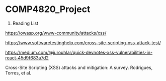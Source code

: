 # COMP4820_Project


1. Reading List

https://owasp.org/www-community/attacks/xss/

https://www.softwaretestinghelp.com/cross-site-scripting-xss-attack-test/

https://medium.com/@jurouhlar/quick-devnotes-xss-vulnerabilities-in-react-45d9f683a7d2

Cross-Site Scripting (XSS) attacks and mitigation: A survey. Rodrigues, Torres, et al. 

